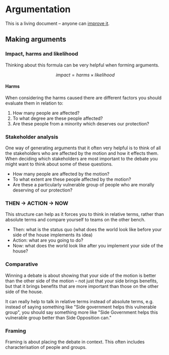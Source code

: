 # Argumentation
This is a living document – anyone can [improve it](https://github.com/d3bate/d3bate/tree/master/docs).
## Making arguments
### Impact, harms and likelihood
Thinking about this formula can be very helpful when forming arguments.

$$
impact = harms \times likelihood
$$

#### Harms
When considering the harms caused there are different factors you should evaluate them in relation to:
1. How many people are affected?
2. To what degree are these people affected?
3. Are these people from a minority which deserves our protection?

### Stakeholder analysis
One way of generating arguments that it often very helpful is to think of all the stakeholders who are affected by the motion and how it effects them. When deciding which stakeholders are most important to the debate you might want to think about some of these questions.
* How many people are affected by the motion?
* To what extent are these people affected by the motion?
* Are these a particularly vulnerable group of people who are morally deserving of our protection?

### THEN -> ACTION -> NOW
This structure can help as it forces you to think in relative terms, rather than absolute terms and compare yourself to teams on the other bench. 
* Then: what is the status quo (what does the world look like before your side of the house implements its idea)
* Action: what are you going to do?
* Now: what does the world look like after you implement your side of the house?

### Comparative
Winning a debate is about showing that your side of the motion is better than the other side of the motion – not just that your side brings benefits, but that it brings benefits that are more important than those on the other side of the house.

It can really help to talk in relative terms instead of absolute terms, e.g. instead of saying something like "Side government helps this vulnerable group", you should say something more like "Side Government helps this vulnerable group better than Side Opposition can."

### Framing
Framing is about placing the debate in context. This often includes characterisation of people and groups. 
